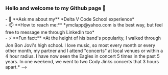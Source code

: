### Hello and welcome to my Github page 👋

<!--
**ymclapp/ymclapp** is a ✨ _special_ ✨ repository because its `README.md` (this file) appears on your GitHub profile.

Here are some ideas to get you started:

- 🔭 I’m currently working on an ecommerce project for my 401 class.  
<br/>
- 🌱 I’m currently learning Razor Pages, MVC, SendGrid, registering users, and logging in users  
<br/>
<! ---- 👯 I’m looking to collaborate on ... ---!>
<! ---- 🤔 I’m looking for help with ...---!>
- 💬 **Ask me about my** *Delta V Code School experience*
<br/>
- 📫 **How to reach me:** *ymclapp@yahoo.com is the best way, but feel free to message me through LinkedIn too*
<br/>
<! ---- 😄 Pronouns: ...---!>
- ⚡ **Fun fact:** *At the height of his band's popularity, I walked through Jon Bon Jovi's high school.  I love music, so most every month or every other month, my partner and I attend "concerts" at local venues or within a 4 hour radius.  I have now seen the Eagles in concert 5 times in the past 5 years.  In one weekend, we went to two Cody Jinks concerts that 3 hours apart.*  
-->
